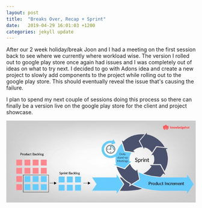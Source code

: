 ```yaml
---
layout: post
title:  "Breaks Over, Recap + Sprint"
date:   2019-04-29 16:01:03 +1200
categories: jekyll update
---
```


After our 2 week holiday/break Joon and I had a meeting on the first session back to see where we currently where workload wise. The version I rolled out to google play store once again had issues and I was completely out of ideas on what to try next. I decided to go with Adons idea and create a new project to slowly add components to the project while rolling out to the google play store. This should eventually reveal the issue that's causing the failure.

I plan to spend my next couple of sessions doing this process so there can finally be a version live on the google play store for the client and project showcase.

![](/assets/sprint.JPG)